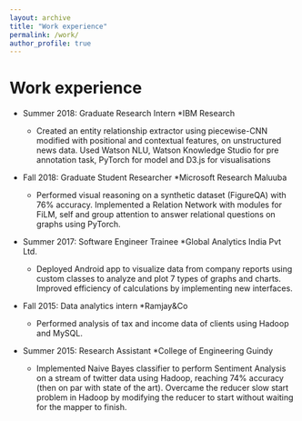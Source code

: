 ```yaml
---
layout: archive
title: "Work experience"
permalink: /work/
author_profile: true
---
```



Work experience
======
* Summer 2018: Graduate Research Intern
  *IBM Research
  * Created an entity relationship extractor using piecewise-CNN modified with positional and contextual features, on unstructured news data. Used Watson NLU, Watson Knowledge Studio for pre annotation task, PyTorch for model and D3.js for visualisations

* Fall 2018: Graduate Student Researcher
  *Microsoft Research Maluuba
  * Performed visual reasoning on a synthetic dataset (FigureQA) with 76% accuracy. Implemented a Relation Network with modules for FiLM, self and group attention to answer relational questions on graphs using PyTorch.
  
* Summer 2017: Software Engineer Trainee
  *Global Analytics India Pvt Ltd.
  * Deployed Android app to visualize data from company reports using custom classes to analyze and plot 7 types of graphs and charts. Improved efficiency of calculations by implementing new interfaces.
  
* Fall 2015: Data analytics intern
  *Ramjay&Co
  * Performed analysis of tax and income data of clients using Hadoop and MySQL.
  
* Summer 2015: Research Assistant
  *College of Engineering Guindy
  * Implemented Naive Bayes classifier to perform Sentiment Analysis on a stream of twitter data using Hadoop, reaching 74% accuracy (then on par with state of the art). Overcame the reducer slow start problem in Hadoop by modifying the reducer to start without waiting for the mapper to finish.
